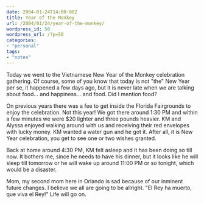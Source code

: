 ```yaml
---
date: 2004-01-24T14:00:00Z
title: Year of the Monkey
url: /2004/01/24/year-of-the-monkey/
wordpress_id: 50
wordpress_url: /?p=50
categories:
- "personal"
tags:
- "notes"
---
```


Today we went to the Vietnamese New Year of the Monkey celebration gathering. Of course, some of you know that today is not "the" New Year per se, it happened a few days ago, but it is never late when we are talking about food... and happiness... and food. Did I mention food?

On previous years there was a fee to get inside the Florida Fairgrounds to enjoy the celebration. Not this year! We got there around 1:30 PM and within a few minutes we were $20 lighter and three pounds heavier. KM and Alyssa enjoyed walking around with us and receiving their red envelopes with lucky money. KM wanted a water gun and he got it. After all, it is New Year celebration, you get to see one or two wishes granted.

Back at home around 4:30 PM, KM felt asleep and it has been doing so till now. It bothers me, since he needs to have his dinner, but it looks like he will sleep till tomorrow or he will wake up around 11:00 PM or so tonight, which would be a disaster.

Mom, my second mom here in Orlando is sad because of our inminent future changes. I believe we all are going to be allright. "El Rey ha muerto, que viva el Rey!" Life will go on.
